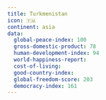 ```yaml
---
title: Turkmenistan
icon: 🇹🇲
continent: asia
data:
  global-peace-index: 100
  gross-domestic-product: 78
  human-development-index: 94
  world-happiness-report:
  cost-of-living:
  good-country-index:
  global-freedom-score: 203
  democracy-index: 161
---
```

